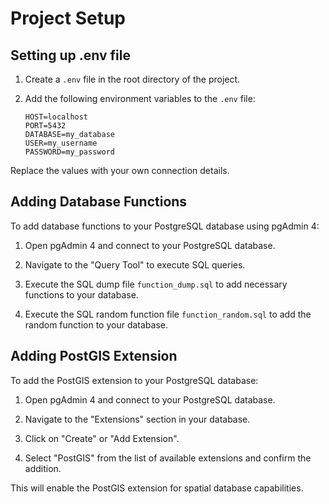 # Project Setup

## Setting up .env file

1. Create a `.env` file in the root directory of the project.
2. Add the following environment variables to the `.env` file:

    ```
    HOST=localhost
    PORT=5432
    DATABASE=my_database
    USER=my_username
    PASSWORD=my_password
    ```

Replace the values with your own connection details.

## Adding Database Functions

To add database functions to your PostgreSQL database using pgAdmin 4:

1. Open pgAdmin 4 and connect to your PostgreSQL database.

2. Navigate to the "Query Tool" to execute SQL queries.

3. Execute the SQL dump file `function_dump.sql` to add necessary functions to your database.

4. Execute the SQL random function file `function_random.sql` to add the random function to your database.

## Adding PostGIS Extension

To add the PostGIS extension to your PostgreSQL database:

1. Open pgAdmin 4 and connect to your PostgreSQL database.

2. Navigate to the "Extensions" section in your database.

3. Click on "Create" or "Add Extension".

4. Select "PostGIS" from the list of available extensions and confirm the addition.

This will enable the PostGIS extension for spatial database capabilities.

